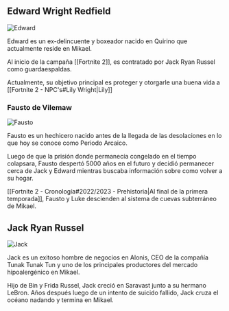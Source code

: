 ## Edward Wright Redfield
![Edward](https://i.imgur.com/ZY7FUmt.png)

Edward es un ex-delincuente y boxeador nacido en Quirino que actualmente reside en Mikael.

Al inicio de la campaña [[Fortnite 2]], es contratado por Jack Ryan Russel como guardaespaldas.

Actualmente, su objetivo principal es proteger y otorgarle una buena vida a [[Fortnite 2 - NPC's#Lily Wright|Lily]]
### Fausto de Vilemaw
![Fausto](https://i.imgur.com/EVSp1es.png)

Fausto es un hechicero nacido antes de la llegada de las desolaciones en lo que hoy se conoce como Periodo Arcaico.

Luego de que la prisión donde permanecía congelado en el tiempo colapsara, Fausto despertó 5000 años en el futuro y decidió permanecer cerca de Jack y Edward mientras buscaba información sobre como volver a su hogar.

[[Fortnite 2 - Cronología#2022/2023 - Prehistoria|Al final de la primera temporada]], Fausto y Luke descienden al sistema de cuevas subterráneo de Mikael.
## Jack Ryan Russel
![Jack](https://i.imgur.com/ryyLzG0.png)

Jack es un exitoso hombre de negocios en Alonis, CEO de la compañía Tunak Tunak Tun y uno de los principales productores del mercado hipoalergénico en Mikael.

Hijo de Bin y Frida Russel, Jack creció en Saravast junto a su hermano LeBron. Años después luego de un intento de suicido fallido, Jack cruza el océano nadando y termina en Mikael.